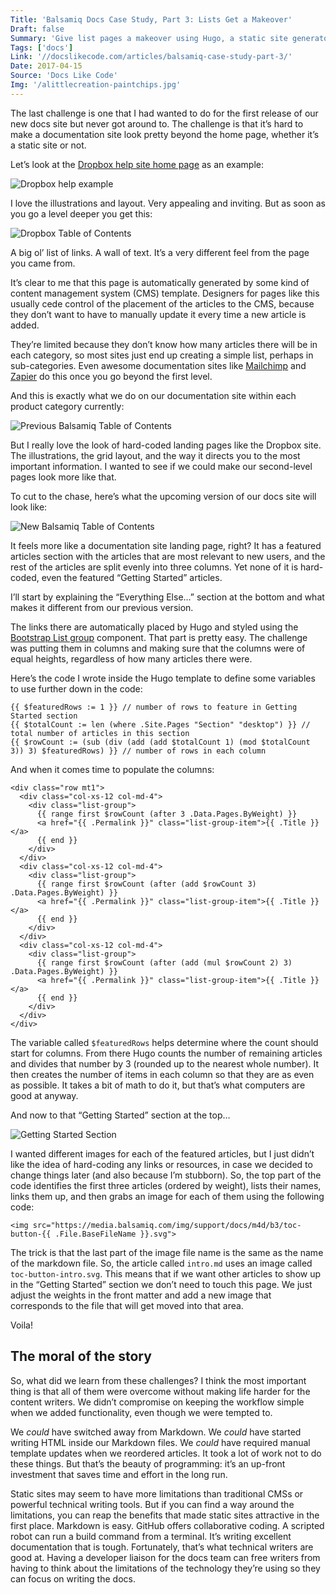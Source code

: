 ```yaml
---
Title: 'Balsamiq Docs Case Study, Part 3: Lists Get a Makeover'
Draft: false
Summary: 'Give list pages a makeover using Hugo, a static site generator, with source files on GitHub from Leon Barnard, Designer and Writer at Balsamiq.'
Tags: ['docs']
Link: '//docslikecode.com/articles/balsamiq-case-study-part-3/'
Date: 2017-04-15
Source: 'Docs Like Code'
Img: '/alittlecreation-paintchips.jpg'
---
```


The last challenge is one that I had wanted to do for the first release of our new docs site but never got around to. The challenge is that it’s hard to make a documentation site look pretty beyond the home page, whether it’s a static site or not.

Let’s look at the [Dropbox help site home page](https://www.dropbox.com/help) as an example:

![Dropbox help example](/dropbox-help.png)

I love the illustrations and layout. Very appealing and inviting. But as soon as you go a level deeper you get this:

![Dropbox Table of Contents](/dropbox-help-toc.png)

A big ol’ list of links. A wall of text. It’s a very different feel from the page you came from.

It’s clear to me that this page is automatically generated by some kind of content management system (CMS) template. Designers for pages like this usually cede control of the placement of the articles to the CMS, because they don’t want to have to manually update it every time a new article is added.

They’re limited because they don’t know how many articles there will be in each category, so most sites just end up creating a simple list, perhaps in sub-categories. Even awesome documentation sites like [Mailchimp](https://kb.mailchimp.com/) and [Zapier](https://zapier.com/help/) do this once you go beyond the first level.

And this is exactly what we do on our documentation site within each product category currently:

![Previous Balsamiq Table of Contents](/desktop-toc-old.png)

But I really love the look of hard-coded landing pages like the Dropbox site. The illustrations, the grid layout, and the way it directs you to the most important information. I wanted to see if we could make our second-level pages look more like that.

To cut to the chase, here’s what the upcoming version of our docs site will look like:

![New Balsamiq Table of Contents](/desktop-toc.png)

It feels more like a documentation site landing page, right? It has a featured articles section with the articles that are most relevant to new users, and the rest of the articles are split evenly into three columns. Yet none of it is hard-coded, even the featured “Getting Started” articles.

I’ll start by explaining the “Everything Else…” section at the bottom and what makes it different from our previous version.

The links there are automatically placed by Hugo and styled using the [Bootstrap List group](https://getbootstrap.com/docs/5.3/components/list-group/) component. That part is pretty easy. The challenge was putting them in columns and making sure that the columns were of equal heights, regardless of how many articles there were.

Here’s the code I wrote inside the Hugo template to define some variables to use further down in the code:

    {{ $featuredRows := 1 }} // number of rows to feature in Getting Started section
    {{ $totalCount := len (where .Site.Pages "Section" "desktop") }} // total number of articles in this section
    {{ $rowCount := (sub (div (add (add $totalCount 1) (mod $totalCount 3)) 3) $featuredRows) }} // number of rows in each column
    

And when it comes time to populate the columns:

    <div class="row mt1">
      <div class="col-xs-12 col-md-4">
        <div class="list-group">
          {{ range first $rowCount (after 3 .Data.Pages.ByWeight) }}
          <a href="{{ .Permalink }}" class="list-group-item">{{ .Title }}</a>
          {{ end }}
        </div>
      </div>
      <div class="col-xs-12 col-md-4">
        <div class="list-group">
          {{ range first $rowCount (after (add $rowCount 3) .Data.Pages.ByWeight) }}
          <a href="{{ .Permalink }}" class="list-group-item">{{ .Title }}</a>
          {{ end }}
        </div>
      </div>
      <div class="col-xs-12 col-md-4">
        <div class="list-group">
          {{ range first $rowCount (after (add (mul $rowCount 2) 3) .Data.Pages.ByWeight) }}
          <a href="{{ .Permalink }}" class="list-group-item">{{ .Title }}</a>
          {{ end }}
        </div>
      </div>
    </div>
    

The variable called `$featuredRows` helps determine where the count should start for columns. From there Hugo counts the number of remaining articles and divides that number by 3 (rounded up to the nearest whole number). It then creates the number of items in each column so that they are as even as possible. It takes a bit of math to do it, but that’s what computers are good at anyway.

And now to that “Getting Started” section at the top…

![Getting Started Section](/desktop-toc-getting-started.png)

I wanted different images for each of the featured articles, but I just didn’t like the idea of hard-coding any links or resources, in case we decided to change things later (and also because I’m stubborn). So, the top part of the code identifies the first three articles (ordered by weight), lists their names, links them up, and then grabs an image for each of them using the following code:

    <img src="https://media.balsamiq.com/img/support/docs/m4d/b3/toc-button-{{ .File.BaseFileName }}.svg">
    

The trick is that the last part of the image file name is the same as the name of the markdown file. So, the article called `intro.md` uses an image called `toc-button-intro.svg`. This means that if we want other articles to show up in the “Getting Started” section we don’t need to touch this page. We just adjust the weights in the front matter and add a new image that corresponds to the file that will get moved into that area.

Voila!

The moral of the story
----------------------

So, what did we learn from these challenges? I think the most important thing is that all of them were overcome without making life harder for the content writers. We didn’t compromise on keeping the workflow simple when we added functionality, even though we were tempted to.

We _could_ have switched away from Markdown. We _could_ have started writing HTML inside our Markdown files. We _could_ have required manual template updates when we reordered articles. It took a lot of work not to do these things. But that’s the beauty of programming: it’s an up-front investment that saves time and effort in the long run.

Static sites may seem to have more limitations than traditional CMSs or powerful technical writing tools. But if you can find a way around the limitations, you can reap the benefits that made static sites attractive in the first place. Markdown is easy. GitHub offers collaborative coding. A scripted robot can run a build command from a terminal. It’s writing excellent documentation that is tough. Fortunately, that’s what technical writers are good at. Having a developer liaison for the docs team can free writers from having to think about the limitations of the technology they’re using so they can focus on writing the docs.